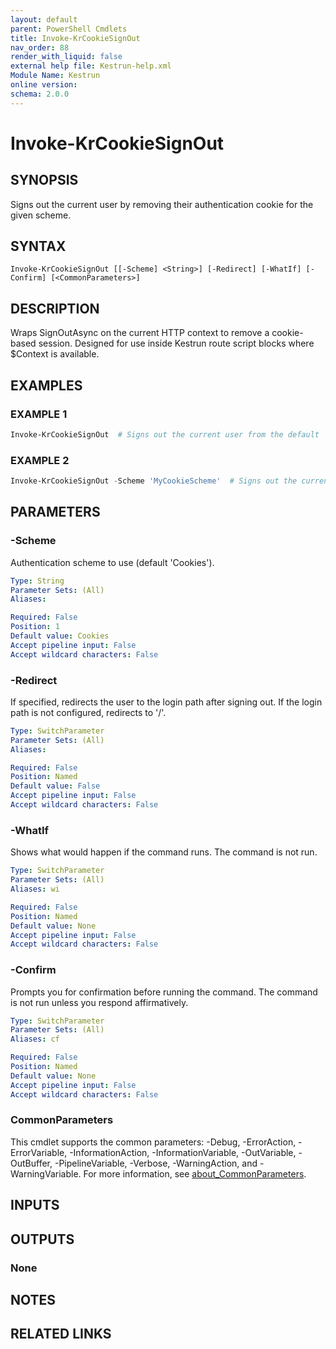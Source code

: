 ```yaml
---
layout: default
parent: PowerShell Cmdlets
title: Invoke-KrCookieSignOut
nav_order: 88
render_with_liquid: false
external help file: Kestrun-help.xml
Module Name: Kestrun
online version:
schema: 2.0.0
---
```


# Invoke-KrCookieSignOut

## SYNOPSIS
Signs out the current user by removing their authentication cookie for the given scheme.

## SYNTAX

```
Invoke-KrCookieSignOut [[-Scheme] <String>] [-Redirect] [-WhatIf] [-Confirm] [<CommonParameters>]
```

## DESCRIPTION
Wraps SignOutAsync on the current HTTP context to remove a cookie-based session.
Designed for use inside Kestrun route script blocks where $Context is available.

## EXAMPLES

### EXAMPLE 1
```powershell
Invoke-KrCookieSignOut  # Signs out the current user from the default 'Cookies' scheme.
```

### EXAMPLE 2
```powershell
Invoke-KrCookieSignOut -Scheme 'MyCookieScheme'  # Signs out the current user from the specified scheme.
```

## PARAMETERS

### -Scheme
Authentication scheme to use (default 'Cookies').

```yaml
Type: String
Parameter Sets: (All)
Aliases:

Required: False
Position: 1
Default value: Cookies
Accept pipeline input: False
Accept wildcard characters: False
```

### -Redirect
If specified, redirects the user to the login path after signing out.
If the login path is not configured, redirects to '/'.

```yaml
Type: SwitchParameter
Parameter Sets: (All)
Aliases:

Required: False
Position: Named
Default value: False
Accept pipeline input: False
Accept wildcard characters: False
```

### -WhatIf
Shows what would happen if the command runs.
The command is not run.

```yaml
Type: SwitchParameter
Parameter Sets: (All)
Aliases: wi

Required: False
Position: Named
Default value: None
Accept pipeline input: False
Accept wildcard characters: False
```

### -Confirm
Prompts you for confirmation before running the command.
The command is not run unless you respond
affirmatively.

```yaml
Type: SwitchParameter
Parameter Sets: (All)
Aliases: cf

Required: False
Position: Named
Default value: None
Accept pipeline input: False
Accept wildcard characters: False
```

### CommonParameters
This cmdlet supports the common parameters: -Debug, -ErrorAction, -ErrorVariable, -InformationAction, -InformationVariable, -OutVariable, -OutBuffer, -PipelineVariable, -Verbose, -WarningAction, and -WarningVariable. For more information, see [about_CommonParameters](http://go.microsoft.com/fwlink/?LinkID=113216).

## INPUTS

## OUTPUTS

### None
## NOTES

## RELATED LINKS
